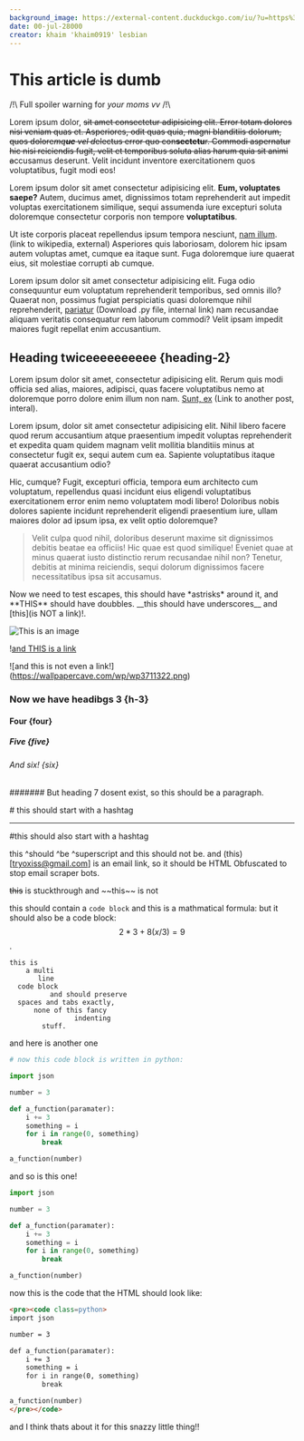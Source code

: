 ```yaml
---
background_image: https://external-content.duckduckgo.com/iu/?u=https%3A%2F%2Fpics.me.me%2Fthumb_3-551-lte-hot-dog-eating-mask-only-used-once-20-46852433.png&f=1&nofb=1
date: 00-jul-28000
creator: khaim 'khaim0919' lesbian
---
```

<!-- This should be converted into HTML and go into /blog when running builder.py --> 
# This article is dumb
<!--(this should have the ID of #content ALWAYS) -->

/!\ Full spoiler warning for *your moms vv* /!\

Lorem ipsum dolor, ~~sit amet consectetur adipisicing elit. Error totam dolores nisi veniam quas et. Asperiores, odit quas quia, magni blanditiis dolorum, quos dolore*mq**ue** vel d*electus error quo con**sectetu**r. Commodi aspernatur hic nisi reiciendis fugit, velit et temporibus soluta alias harum quia sit animi a~~ccusamus deserunt. Velit incidunt inventore exercitationem quos voluptatibus, fugit modi eos!

Lorem ipsum dolor sit amet consectetur adipisicing elit. **Eum, voluptates saepe?** Autem, ducimus amet, dignissimos totam reprehenderit aut impedit voluptas exercitationem similique, sequi assumenda iure excepturi soluta doloremque consectetur corporis non tempore __voluptatibus__.

Ut iste corporis placeat repellendus ipsum tempora nesciunt, [nam illum](wikipedia.org). (link to wikipedia, external) Asperiores quis laboriosam, dolorem hic ipsam autem voluptas amet, cumque ea itaque sunt. Fuga doloremque iure quaerat eius, sit molestiae corrupti ab cumque.

Lorem ipsum dolor sit amet consectetur adipisicing elit. Fuga odio consequuntur eum voluptatum reprehenderit temporibus, sed omnis illo? Quaerat non, possimus fugiat perspiciatis quasi doloremque nihil reprehenderit, [pariatur](/mystuff/dnd-tracker/dnd-tracker.py) (Download .py file, internal link) nam recusandae aliquam veritatis consequatur rem laborum commodi? Velit ipsam impedit maiores fugit repellat enim accusantium.

## Heading twiceeeeeeeeee {heading-2}

Lorem ipsum dolor sit amet, consectetur adipisicing elit. Rerum quis modi officia sed alias, maiores, adipisci, quas facere voluptatibus nemo at doloremque porro dolore enim illum non nam. [Sunt, ex](/blog/other-post.html) (Link to another post, interal).

Lorem ipsum, dolor sit amet consectetur adipisicing elit. Nihil libero facere quod rerum accusantium atque praesentium impedit voluptas reprehenderit et expedita quam quidem magnam velit mollitia blanditiis minus at consectetur fugit ex, sequi autem cum ea. Sapiente voluptatibus itaque quaerat accusantium odio?

Hic, cumque? Fugit, excepturi officia, tempora eum architecto cum voluptatum, repellendus quasi incidunt eius eligendi voluptatibus exercitationem error enim nemo voluptatem modi libero! Doloribus nobis dolores sapiente incidunt reprehenderit eligendi praesentium iure, ullam maiores dolor ad ipsum ipsa, ex velit optio doloremque?

> Velit culpa quod nihil, doloribus deserunt maxime sit dignissimos debitis beatae ea officiis! Hic quae est quod similique! Eveniet quae at minus quaerat iusto distinctio rerum recusandae nihil non? Tenetur, debitis at minima reiciendis, sequi dolorum dignissimos facere necessitatibus ipsa sit accusamus.

Now we need to test escapes, this should have \*astrisks\* around it, and \*\*THIS\*\* should have doubbles. \_\_this should have underscores\_\_ and \[this](is NOT a link)!. 

![This is an image](https://wallpapercave.com/wp/wp3711322.png)

\![and THIS is a link](https://wallpapercave.com/wp/wp3711322.png)

\!\[and this is not even a link!](https://wallpapercave.com/wp/wp3711322.png)

### Now we have headibgs 3 {h-3}

#### Four {four}

##### Five {five}

###### And six! {six}

####### But heading 7 dosent exist, so this should be a paragraph. 

\# this should start with a hashtag

---

#this should also start with a hashtag

this ^should ^be ^superscript and this should not be. and (this)[tryoxiss@gmail.com] is an email link, so it should be HTML Obfuscated to stop email scraper bots.

~~this~~ is stuckthrough and \~\~this\~\~ is not

this should contain a `code block` and this is a mathmatical formula: but it should also be a code block: $$2 * 3 + 8(x / 3) = 9$$. 

```
this is
    a multi
       line
  code block
          and should preserve
  spaces and tabs exactly, 
      none of this fancy 
                indenting
        stuff. 
```

and here is another one 

```python
# now this code block is written in python: 

import json 

number = 3

def a_function(paramater): 
    i += 3
    something = i
    for i in range(0, something)
        break 

a_function(number)
```

and so is this one!

```py
import json 

number = 3

def a_function(paramater): 
    i += 3
    something = i
    for i in range(0, something)
        break 

a_function(number)
```

now this is the code that the HTML should look like: 

```html 
<pre><code class=python>
import json 

number = 3

def a_function(paramater): 
    i += 3
    something = i
    for i in range(0, something)
        break 

a_function(number)
</pre></code>
```

and I think thats about it for this snazzy little thing!!